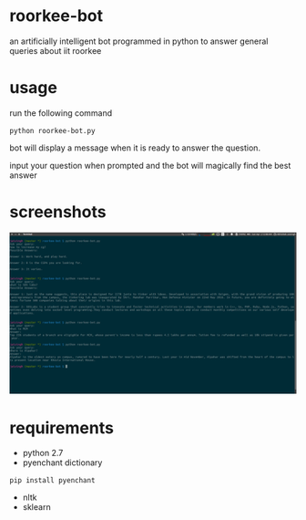 # roorkee-bot
an artificially intelligent bot programmed in python to answer general queries about iit roorkee

# usage
run the following command
```
python roorkee-bot.py
```
bot will display a message when it is ready to answer the question.

input your question when prompted and the bot will magically find the best answer

# screenshots
![](screenshots/screenshot1.png)

# requirements
+ python 2.7
+ pyenchant dictionary
```
pip install pyenchant
```
+ nltk
+ sklearn
